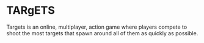 # TARgETS

Targets is an online, multiplayer, action game where players compete to shoot the most targets that spawn around all of them as quickly as possible. 

